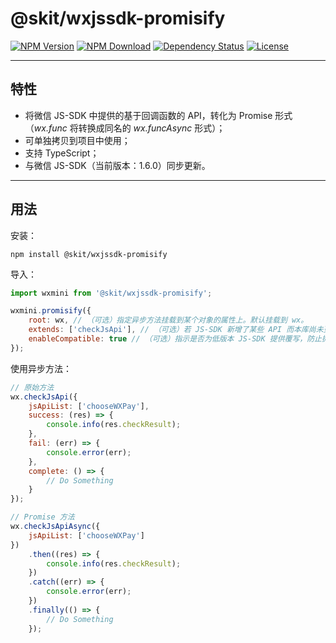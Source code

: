 # @skit/wxjssdk-promisify

[![NPM Version](https://img.shields.io/npm/v/@skit/wxjssdk-promisify.svg?sanitize=true)](https://www.npmjs.com/package/@skit/wxjssdk-promisify)
[![NPM Download](https://img.shields.io/npm/dm/@skit/wxjssdk-promisify.svg?sanitize=true)](https://www.npmjs.com/package/@skit/wxjssdk-promisify)
[![Dependency Status](https://david-dm.org/fudiwei/wxjssdk-promisify.svg)](https://david-dm.org/fudiwei/wxjssdk-promisify)
[![License](https://img.shields.io/github/license/fudiwei/wxjssdk-promisify)](https://mit-license.org/)

---

## 特性

-   将微信 JS-SDK 中提供的基于回调函数的 API，转化为 Promise 形式（_wx.func_ 将转换成同名的 _wx.funcAsync_ 形式）；
-   可单独拷贝到项目中使用；
-   支持 TypeScript；
-   与微信 JS-SDK（当前版本：1.6.0）同步更新。

---

## 用法

安装：

```shell
npm install @skit/wxjssdk-promisify
```

导入：

```javascript
import wxmini from '@skit/wxjssdk-promisify';

wxmini.promisify({
    root: wx, // （可选）指定异步方法挂载到某个对象的属性上。默认挂载到 wx。
    extends: ['checkJsApi'], // （可选）若 JS-SDK 新增了某些 API 而本库尚未更新，可由此传入相应的方法名数组以转换成异步方法。
    enableCompatible: true // （可选）指示是否为低版本 JS-SDK 提供覆写，防止抛出 NPE（这些方法会在调用后直接进入 fail/catch 回调）。默认值为 true。
});
```

使用异步方法：

```javascript
// 原始方法
wx.checkJsApi({
    jsApiList: ['chooseWXPay'],
    success: (res) => {
        console.info(res.checkResult);
    },
    fail: (err) => {
        console.error(err);
    },
    complete: () => {
        // Do Something
    }
});

// Promise 方法
wx.checkJsApiAsync({
    jsApiList: ['chooseWXPay']
})
    .then((res) => {
        console.info(res.checkResult);
    })
    .catch((err) => {
        console.error(err);
    })
    .finally(() => {
        // Do Something
    });
```
